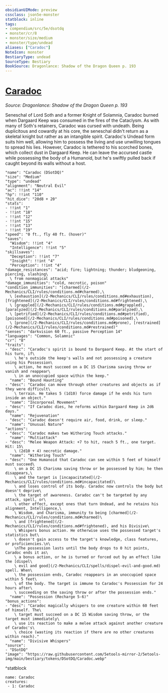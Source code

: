```yaml
---
obsidianUIMode: preview
cssclass: json5e-monster
statblock: inline
tags:
- compendium/src/5e/dsotdq
- monster/cr/8
- monster/size/medium
- monster/type/undead
aliases: ["Caradoc"]
NoteIcon: monster
BestiaryType: undead
SourceType: Bestiary
BookSource: Dragonlance: Shadow of the Dragon Queen p. 193
---
```

# [Caradoc](2-Mechanics\CLI\bestiary\npc/caradoc-dsotdq.md)
*Source: Dragonlance: Shadow of the Dragon Queen p. 193*  

Seneschal of Lord Soth and a former Knight of Solamnia, Caradoc burned when Dargaard Keep was consumed in the fires of the Cataclysm. As with many of Soth's retainers, Caradoc was cursed with undeath. Being duplicitous and cowardly at his core, the seneschal didn't return as a skeletal knight but rather as an intangible spirit. Caradoc's Undead form suits him well, allowing him to possess the living and use unwilling tongues to spread his lies. However, Caradoc is tethered to his scorched bones, which collect dust in Dargaard Keep. He can leave the accursed castle while possessing the body of a Humanoid, but he's swiftly pulled back if caught beyond its walls without a host.

```statblock
"name": "Caradoc (DSotDQ)"
"size": "Medium"
"type": "undead"
"alignment": "Neutral Evil"
"ac": !!int "14"
"hp": !!int "110"
"hit_dice": "20d8 + 20"
"stats":
- !!int "1"
- !!int "18"
- !!int "12"
- !!int "15"
- !!int "13"
- !!int "19"
"speed": "0 ft., fly 40 ft. (hover)"
"saves":
  "Wisdom": !!int "4"
  "Intelligence": !!int "5"
"skillsaves":
  "Deception": !!int "7"
  "Insight": !!int "4"
  "Perception": !!int "4"
"damage_resistances": "acid; fire; lightning; thunder; bludgeoning, piercing, slashing\
  \ from nonmagical attacks"
"damage_immunities": "cold, necrotic, poison"
"condition_immunities": "[charmed](/2-Mechanics/CLI/rules/conditions.md#charmed),\
  \ [exhaustion](/2-Mechanics/CLI/rules/conditions.md#exhaustion), [frightened](/2-Mechanics/CLI/rules/conditions.md#frightened),\
  \ [grappled](/2-Mechanics/CLI/rules/conditions.md#grappled), [paralyzed](/2-Mechanics/CLI/rules/conditions.md#paralyzed),\
  \ [petrified](/2-Mechanics/CLI/rules/conditions.md#petrified), [poisoned](/2-Mechanics/CLI/rules/conditions.md#poisoned),\
  \ [prone](/2-Mechanics/CLI/rules/conditions.md#prone), [restrained](/2-Mechanics/CLI/rules/conditions.md#restrained)"
"senses": "darkvision 60 ft., passive Perception 14"
"languages": "Common, Solamnic"
"cr": "8"
"traits":
- "desc": "Caradoc's spirit is bound to Dargaard Keep. At the start of his turn, if\
    \ he's outside the keep's walls and not possessing a creature using his Possession\
    \ action, he must succeed on a DC 15 Charisma saving throw or vanish and reappear\
    \ in an unoccupied space within the keep."
  "name": "Bound Haunting"
- "desc": "Caradoc can move through other creatures and objects as if they were difficult\
    \ terrain. He takes 5 (1d10) force damage if he ends his turn inside an object."
  "name": "Incorporeal Movement"
- "desc": "If Caradoc dies, he reforms within Dargaard Keep in 2d6 days."
  "name": "Rejuvenation"
- "desc": "Caradoc doesn't require air, food, drink, or sleep."
  "name": "Unusual Nature"
"actions":
- "desc": "Caradoc makes two Withering Touch attacks."
  "name": "Multiattack"
- "desc": "Melee Weapon Attack: +7 to hit, reach 5 ft., one target. Hit: 15\
    \ (2d10 + 4) necrotic damage."
  "name": "Withering Touch"
- "desc": "One Humanoid that Caradoc can see within 5 feet of himself must succeed\
    \ on a DC 15 Charisma saving throw or be possessed by him; he then disappears,\
    \ and the target is [incapacitated](/2-Mechanics/CLI/rules/conditions.md#incapacitated)\
    \ and loses control of its body. Caradoc now controls the body but doesn't deprive\
    \ the target of awareness. Caradoc can't be targeted by any attack, spell, or\
    \ other effect, except ones that turn Undead, and he retains his alignment, Intelligence,\
    \ Wisdom, and Charisma, immunity to being [charmed](/2-Mechanics/CLI/rules/conditions.md#charmed)\
    \ and [frightened](/2-Mechanics/CLI/rules/conditions.md#frightened), and his Divisive\
    \ Whispers bonus action. He otherwise uses the possessed target's statistics but\
    \ doesn't gain access to the target's knowledge, class features, or proficiencies.\n\
    \nThe possession lasts until the body drops to 0 hit points, Caradoc ends it as\
    \ a bonus action, or he is turned or forced out by an effect like the [dispel\
    \ evil and good](/2-Mechanics/CLI/spells/dispel-evil-and-good.md) spell. When\
    \ the possession ends, Caradoc reappears in an unoccupied space within 5 feet\
    \ of the body. The target is immune to Caradoc's Possession for 24 hours after\
    \ succeeding on the saving throw or after the possession ends."
  "name": "Possession (Recharge 5-6)"
"bonus_actions":
- "desc": "Caradoc magically whispers to one creature within 60 feet of himself. The\
    \ target must succeed on a DC 15 Wisdom saving throw, or the target must immediately\
    \ use its reaction to make a melee attack against another creature of Caradoc's\
    \ choice (wasting its reaction if there are no other creatures within reach)."
  "name": "Divisive Whispers"
"source":
- "DSotDQ"
"image": "https://raw.githubusercontent.com/5etools-mirror-2/5etools-img/main/bestiary/tokens/DSotDQ/Caradoc.webp"
```
^statblock

```encounter-table
name: Caradoc
creatures:
 - 1: Caradoc
```